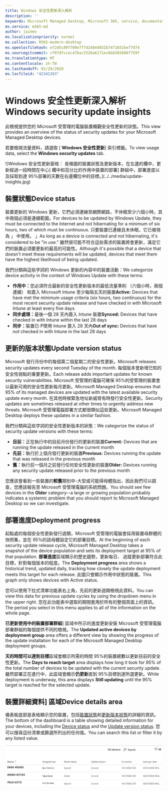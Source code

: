 ```yaml
---
title: Windows 安全性更新深入解析
description: ''
keywords: Microsoft Managed Desktop, Microsoft 365, service, documentation, Microsoft 受管理的電腦, Microsoft 365, 服務, 文件
ms.service: m365-md
author: jaimeo
ms.localizationpriority: normal
ms.collection: M365-modern-desktop
ms.openlocfilehash: ef2d5c897709e7f7d2484d032b7471031be77d74
ms.sourcegitcommit: cf07dfccec476ac2526a6171ec6b6365686f759f
ms.translationtype: MT
ms.contentlocale: zh-TW
ms.lasthandoff: 02/29/2020
ms.locfileid: "42341263"
---
```

# <a name="windows-security-update-insights"></a><span data-ttu-id="ff3c2-103">Windows 安全性更新深入解析</span><span class="sxs-lookup"><span data-stu-id="ff3c2-103">Windows security update insights</span></span>
<span data-ttu-id="ff3c2-104">此檢視提供您的 Microsoft 受管理的電腦裝置概觀安全性更新的狀態。</span><span class="sxs-lookup"><span data-stu-id="ff3c2-104">This view provides an overview of the status of security updates for your Microsoft Managed Desktop devices.</span></span> 

<span data-ttu-id="ff3c2-105">若要檢視流量資料，請選取 [ <strong>Windows 安全性更新</strong>] 索引標籤。</span><span class="sxs-lookup"><span data-stu-id="ff3c2-105">To view usage data, select the <strong>Windows security updates</strong> tab.</span></span>

![Windows 安全性更新窗格： 長條圖的裝置狀態及更新版本，在左邊的欄中，更新經過一段時間在中心] 欄中和百分比的作用中裝置的部署] 群組中，部署進度以及採取到達 95%部署的天數在右邊欄位中的目標。](../../media/update-insights.jpg)

## <a name="device-status"></a><span data-ttu-id="ff3c2-107">裝置狀態</span><span class="sxs-lookup"><span data-stu-id="ff3c2-107">Device status</span></span>

<span data-ttu-id="ff3c2-108">裝置更新的 Windows 更新，它們必須連線至網際網路，不休眠至少六個小時，其中兩個必須是連續範圍。</span><span class="sxs-lookup"><span data-stu-id="ff3c2-108">For devices to be updated by Windows Update, they must be connected to the Internet and not hibernating for a minimum of six hours, two of which must be continuous.</span></span> <span data-ttu-id="ff3c2-109">只要裝置已連線且未休眠，它已被視為 」 中使用。 」</span><span class="sxs-lookup"><span data-stu-id="ff3c2-109">As long as a device is connected and not hibernating, it's considered to be "in use."</span></span> <span data-ttu-id="ff3c2-110">雖然很可能不符合這些需求的裝置將會更新，滿足它們的裝置必須要更新的最高的可能性。</span><span class="sxs-lookup"><span data-stu-id="ff3c2-110">Although it's possible that a device that doesn't meet these requirements will be updated, devices that meet them have the highest likelihood of being updated.</span></span> 

<span data-ttu-id="ff3c2-111">我們分類與這些字詞的 Windows 更新的內容中的裝置活動：</span><span class="sxs-lookup"><span data-stu-id="ff3c2-111">We categorize device activity in the context of Windows Update with these terms:</span></span>

- <span data-ttu-id="ff3c2-112"><strong>作用中：</strong>您必須符合最新的安全性更新版本的最低流量準則 （六個小時，兩個連續） 和簽入 Microsoft Intune 至少每隔五天的裝置</span><span class="sxs-lookup"><span data-stu-id="ff3c2-112"><strong>Active:</strong> Devices that have met the minimum usage criteria (six hours, two continuous) for the most recent security update release and have checked in with Microsoft Intune at least every five days</span></span>
- <span data-ttu-id="ff3c2-113"><strong>同步處理：</strong>最後一個 28 天內簽入 Intune 裝置</span><span class="sxs-lookup"><span data-stu-id="ff3c2-113"><strong>Synced:</strong> Devices that have checked in with Intune within the last 28 days</span></span>
- <span data-ttu-id="ff3c2-114"><strong>同步：</strong>裝置已<i>不</i>使用 Intune 簽入 28 天內</span><span class="sxs-lookup"><span data-stu-id="ff3c2-114"><strong>Out of sync:</strong> Devices that have <i>not</i> checked in with Intune in the last 28 days</span></span>




## <a name="update-version-status"></a><span data-ttu-id="ff3c2-115">更新的版本狀態</span><span class="sxs-lookup"><span data-stu-id="ff3c2-115">Update version status</span></span>

<span data-ttu-id="ff3c2-116">Microsoft 發行月份中的每個第二個星期二的安全性更新。</span><span class="sxs-lookup"><span data-stu-id="ff3c2-116">Microsoft releases security updates every second Tuesday of the month.</span></span> <span data-ttu-id="ff3c2-117">每個版本會新增已知的安全性弱點的重要更新。</span><span class="sxs-lookup"><span data-stu-id="ff3c2-117">Each release adds important updates for known security vulnerabilities.</span></span> <span data-ttu-id="ff3c2-118">Microsoft 受管理的電腦可確保 95%的受管理的裝置會以最新可用的安全性更新每月更新。</span><span class="sxs-lookup"><span data-stu-id="ff3c2-118">Microsoft Managed Desktop ensures that 95% of its managed devices are updated with the latest available security update every month.</span></span> <span data-ttu-id="ff3c2-119">在其他時候緊急地址新威脅有時發行安全性更新。</span><span class="sxs-lookup"><span data-stu-id="ff3c2-119">Security updates are sometimes released at other times to urgently address new threats.</span></span> <span data-ttu-id="ff3c2-120">Microsoft 受管理電腦部署方式都很類似這些更新。</span><span class="sxs-lookup"><span data-stu-id="ff3c2-120">Microsoft Managed Desktop deploys these updates in a similar fashion.</span></span>

<span data-ttu-id="ff3c2-121">我們分類與這些字詞的安全性更新版本的狀態：</span><span class="sxs-lookup"><span data-stu-id="ff3c2-121">We categorize the status of security update versions with these terms:</span></span>

- <span data-ttu-id="ff3c2-122"><strong>目前：</strong>正在執行中的目前月份發行的更新的裝置</span><span class="sxs-lookup"><span data-stu-id="ff3c2-122"><strong>Current:</strong> Devices that are running the update released in the current month</span></span>
- <span data-ttu-id="ff3c2-123"><strong>先前：</strong>執行於上個月發行更新的裝置</span><span class="sxs-lookup"><span data-stu-id="ff3c2-123"><strong>Previous:</strong> Devices running the update that was released in the previous month</span></span>
- <span data-ttu-id="ff3c2-124"><strong>舊：</strong>執行前一個月之前發行任何安全性更新的裝置</span><span class="sxs-lookup"><span data-stu-id="ff3c2-124"><strong>Older:</strong> Devices running any security update released prior to the previous month</span></span>

<span data-ttu-id="ff3c2-125">您應該會看到一些裝置的<strong>較舊</strong>類別中-大型或可能得母體指出，因此我們可以調查，您應該報告至 Microsoft 受管理電腦的系統問題。</span><span class="sxs-lookup"><span data-stu-id="ff3c2-125">You should see few devices in the <strong>Older</strong> category--a large or growing population probably indicates a systemic problem that you should report to Microsoft Managed Desktop so we can investigate.</span></span>


## <a name="deployment-progress"></a><span data-ttu-id="ff3c2-126">部署進度</span><span class="sxs-lookup"><span data-stu-id="ff3c2-126">Deployment progress</span></span>

<span data-ttu-id="ff3c2-127">起點處的每個安全性更新發行週期，Microsoft 受管理的電腦會採用裝置母群體的快照集，並在 95%的該母體設定它的部署目標。</span><span class="sxs-lookup"><span data-stu-id="ff3c2-127">At the beginning of each security update release cycle, Microsoft Managed Desktop takes a snapshot of the device population and sets its deployment target at 95% of that population.</span></span> <span data-ttu-id="ff3c2-128"><strong>部署進度</strong>區域顯示的歷史趨勢，更新每日、 追蹤更新部署符合此目標，針對每個版本的程度。</span><span class="sxs-lookup"><span data-stu-id="ff3c2-128">The <strong>Deployment progress</strong> area shows a historical trend, updated daily, tracking how closely the update deployment meets this target for each release.</span></span> <span data-ttu-id="ff3c2-129">此圖只會顯示作用中狀態的裝置。</span><span class="sxs-lookup"><span data-stu-id="ff3c2-129">This graph only shows devices with Active status.</span></span>

<span data-ttu-id="ff3c2-130">您可以使用下拉式清單功能表右上角，先前的更新週期檢視此資料。</span><span class="sxs-lookup"><span data-stu-id="ff3c2-130">You can view this data for previous update cycles by using the dropdown menu in the upper right.</span></span> <span data-ttu-id="ff3c2-131">您在此功能表中選取的期間套用於所有的整個頁面上的資訊。</span><span class="sxs-lookup"><span data-stu-id="ff3c2-131">The period you select in this menu applies to all of the information on the whole page.</span></span>

<span data-ttu-id="ff3c2-132"><strong>已更新使用中的裝置部署群組</strong>] 區域中所示的進度更新安裝 Microsoft 受管理電腦部署群組的每個提供不同的檢視。</span><span class="sxs-lookup"><span data-stu-id="ff3c2-132">The <strong>Updated active devices by deployment group</strong> area offers a different view by showing the progress of the update installation for each of the Microsoft Managed Desktop deployment groups.</span></span>

<span data-ttu-id="ff3c2-133"><strong>天的時間可以達到目標</strong>區域會顯示所需的時間 95%的裝置總數以更新目前的安全性更新。</span><span class="sxs-lookup"><span data-stu-id="ff3c2-133">The <strong>Days to reach target</strong> area displays how long it took for 95% of the total number of devices to be updated with the current security update.</span></span> <span data-ttu-id="ff3c2-134">雖然部署正在進行中，此區域會顯示<strong>仍更新</strong>直到 95%目標到達所選更新。</span><span class="sxs-lookup"><span data-stu-id="ff3c2-134">While deployment is underway, this area displays <strong>Still updating</strong> until the 95% target is reached for the selected update.</span></span>

## <a name="device-details-area"></a><span data-ttu-id="ff3c2-135">裝置詳細資料] 區域</span><span class="sxs-lookup"><span data-stu-id="ff3c2-135">Device details area</span></span>

<span data-ttu-id="ff3c2-136">儀表板底部是表格顯示您的裝置，包括[裝置狀態](#device-status)和[更新版本狀態](#update-version-status)的詳細的資訊。</span><span class="sxs-lookup"><span data-stu-id="ff3c2-136">The bottom of the dashboard is a table showing detailed information for your devices, including the [Device status](#device-status) and the [Update version status](#update-version-status).</span></span> <span data-ttu-id="ff3c2-137">您可以搜尋這份清單或篩選所列出的任何值。</span><span class="sxs-lookup"><span data-stu-id="ff3c2-137">You can search this list or filter it by any listed value.</span></span>


![顯示的裝置名稱、 指派的使用者、 裝置狀態、 更新版本、 作業系統版本，以及日期欄上次同步處理之裝置的裝置詳細資料表格。](../../media/security-update-insights-device-table-sterile.png)
